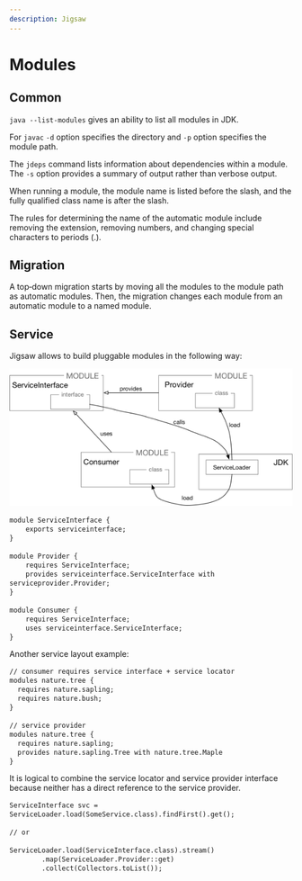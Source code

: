 ```yaml
---
description: Jigsaw
---
```


# Modules

## Common

`java --list-modules` gives an ability to list all modules in JDK.

For `javac` `-d` option specifies the directory and `-p` option specifies the module path.

The `jdeps` command lists information about dependencies within a module. The `-s` option provides a summary of output rather than verbose output.

When running a module, the module name is listed before the slash, and the fully qualified class name is after the slash.

The rules for determining the name of the automatic module include removing the extension, removing numbers, and changing special characters to periods \(.\).

## Migration

A top‐down migration starts by moving all the modules to the module path as automatic modules. Then, the migration changes each module from an automatic module to a named module.

## Service

Jigsaw allows to build pluggable modules in the following way:

![Service architecture](../../.gitbook/assets/image.png)

```text
module ServiceInterface {
    exports serviceinterface;
}

module Provider {
    requires ServiceInterface;
    provides serviceinterface.ServiceInterface with serviceprovider.Provider;
}

module Consumer {
    requires ServiceInterface;
    uses serviceinterface.ServiceInterface;
}
```

Another service layout example:

```text
// consumer requires service interface + service locator
modules nature.tree {
  requires nature.sapling;
  requires nature.bush;
}

// service provider
modules nature.tree {
  requires nature.sapling;
  provides nature.sapling.Tree with nature.tree.Maple
}
```

It is logical to combine the service locator and service provider interface because neither has a direct reference to the service provider.

```text
ServiceInterface svc = ServiceLoader.load(SomeService.class).findFirst().get();

// or

ServiceLoader.load(ServiceInterface.class).stream()
        .map(ServiceLoader.Provider::get)
        .collect(Collectors.toList());
```

